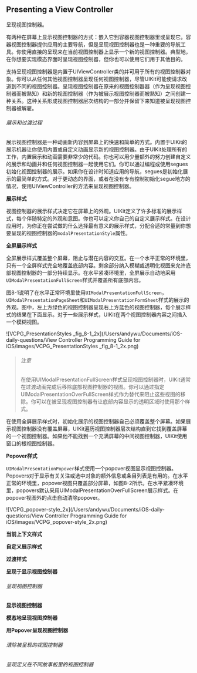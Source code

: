 ## Presenting a View Controller

呈现视图控制器。

有两种在屏幕上显示视图控制器的方式：嵌入它到容器视图控制器里或呈现它。容器视图控制器提供应用的主要导航，但是呈现视图控制器也是一种重要的导航工具。你使用直接的呈现来在当前视图控制器上显示一个新的视图控制器。典型地，在你想要实现模态界面时呈现视图控制器，但你也可以使用它们用于其他目的。

支持呈现视图控制器是内置于UIViewController类的并可用于所有的视图控制器对象。你可以从任何其他视图控制器呈现任何视图控制器，尽管UIKit可能使请求改道到不同的视图控制器。呈现视图控制器在原来的视图控制器器（作为呈现视图控制器而被熟知）和新的视图控制器（作为被展示视图控制器而被熟知）之间创建一种关系。这种关系形成视图控制器层次结构的一部分并保留下来知道被呈现视图控制器被解雇。

###### 展示和过渡过程

展示视图控制器是一种动画新内容到屏幕上的快速和简单的方式。内置于UIKit的展示机器让你使用内置或自定义动画显示新的视图控制器。由于UIKit处理所有的工作，内置展示和动画需要非常少的代码。你也可以用少量额外的努力创建自定义的展示和动画并和任何视图控制器一起使用它们。你可以通过编程或使用segues初始化视图控制器的展示。如果你在设计时知道应用的导航，segues是初始化展示的最简单的方式。对于更动态的界面，或者在没有专有控制初始化segue地方的情况，使用UIViewController的方法来呈现视图控制器。

**展示样式**

视图控制器的展示样式决定它在屏幕上的外观。UIKit定义了许多标准的展示样式，每个伴随特定的外观和意图。你也可以定义你自己的自定义展示样式。在设计应用时，为你正在尝试做的什么选择最有意义的展示样式，分配合适的常量到你想要呈现的视图控制器的`modalPresentationStyle`属性。

**全屏展示样式**

全屏展示样式覆盖整个屏幕，阻止与潜在内容的交互。在一个水平正常的环境里，只有一个全屏样式完全地覆盖底部内容。剩余部分纳入模糊或透明化视图来允许底部视图控制器的一部分持续显示。在水平紧凑环境里，全屏展示自动地采用`UIModalPresentationFullScreen`样式并覆盖所有底部内容。

图8-1说明了在水平正常环境里使用`UIModalPresentationFullScreen`，`UIModalPresentationPageSheet`和`UIModalPresentationFormSheet`样式的展示的外观。图中，左上方绿色的视图控制器呈现右上方蓝色的视图控制器，每个展示样式的结果在下面显示。对于一些展示样式，UIKit在两个视图控制器内容之间插入一个模糊视图。

![VCPG_PresentationStyles _fig_8-1_2x](/Users/andywu/Documents/iOS-daily-questions/View Controller Programming Guide for iOS/images/VCPG_PresentationStyles _fig_8-1_2x.png)

> ###### 注意
>
> 在使用UIModalPresentationFullScreen样式呈现视图控制器时，UIKit通常在过渡动画完成后移除底部视图控制器的视图。你可以通过指定UIModalPresentationOverFullScreen样式作为替代来阻止这些视图的移除。你可以在被呈现视图控制器有让底部内容显示的透明区域时使用那个样式。

在使用全屏展示样式时，初始化展示的视图控制器自己必须覆盖整个屏幕。如果展示视图控制器没有覆盖屏幕，UIKit遍历视图控制器层次结构直到它找到覆盖屏幕的一个视图控制器。如果他不能找到一个充满屏幕的中间视图控制器，UIKit使用窗口的根视图控制器。

**Popover样式**

`UIModalPresentationPopover`样式使用一个popover视图显示视图控制器。Popovers对于显示有关关注或选中对象的额外信息或条目列表是有用的。在水平正常的环境里，popover视图只覆盖部分屏幕，如图8-2所示。在水平紧凑环境里，popovers默认采用UIModalPresentationOverFullScreen展示样式。在popover视图外的点击自动清除popover。

![VCPG_popover-style_2x](/Users/andywu/Documents/iOS-daily-questions/View Controller Programming Guide for iOS/images/VCPG_popover-style_2x.png)



**当前上下文样式**

**自定义展示样式**

**过渡样式**

**呈现于显示视图控制器**

###### 呈现视图控制器

**显示视图控制器**

**模态地呈现视图控制器**

**用Popover呈现视图控制器**

###### 清除被呈现的视图控制器

###### 呈现定义在不同故事板里的视图控制器